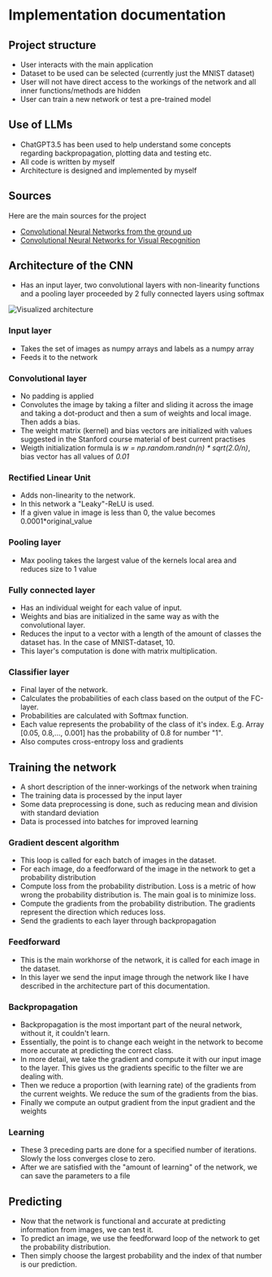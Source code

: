 # Implementation documentation

## Project structure
- User interacts with the main application
- Dataset to be used can be selected (currently just the MNIST dataset)
- User will not have direct access to the workings of the network and all inner functions/methods are hidden
- User can train a new network or test a pre-trained model

## Use of LLMs
- ChatGPT3.5 has been used to help understand some concepts regarding backpropagation, plotting data and testing etc.
- All code is written by myself
- Architecture is designed and implemented by myself

## Sources
Here are the main sources for the project
- [Convolutional Neural Networks from the ground up](https://towardsdatascience.com/convolutional-neural-networks-from-the-ground-up-c67bb41454e1)
- [Convolutional Neural Networks for Visual Recognition](https://cs231n.github.io/)

## Architecture of the CNN
- Has an input layer, two convolutional layers with non-linearity functions and a pooling layer proceeded by 2 fully connected layers using softmax

![Visualized architecture](https://github.com/jooniku/digit_recognition_project/blob/main/Documentation/images/cnn_architecture.png)

### Input layer
- Takes the set of images as numpy arrays and labels as a numpy array
- Feeds it to the network

### Convolutional layer
- No padding is applied
- Convolutes the image by taking a filter and sliding it across the image and taking a dot-product and then a sum of weights and local image. Then adds a bias.
- The weight matrix (kernel) and bias vectors are initialized with values suggested in the Stanford course material of best current practises
- Weigth initialization formula is _w = np.random.randn(n) * sqrt(2.0/n)_, bias vector has all values of _0.01_

### Rectified Linear Unit
- Adds non-linearity to the network.
- In this network a "Leaky"-ReLU is used.
- If a given value in image is less than 0, the value becomes 0.0001*original_value

### Pooling layer
- Max pooling takes the largest value of the kernels local area and reduces size to 1 value

###  Fully connected layer
- Has an individual weight for each value of input.
- Weights and bias are initialized in the same way as with the convolutional layer.
- Reduces the input to a vector with a length of the amount of classes the dataset has. In the case of MNIST-dataset, 10.
- This layer's computation is done with matrix multiplication.

### Classifier layer
- Final layer of the network.
- Calculates the probabilities of each class based on the output of the FC-layer.
- Probabilities are calculated with Softmax function.
- Each value represents the probability of the class of it's index. E.g. Array [0.05, 0.8,..., 0.001] has the probability of 0.8 for number "1".
- Also computes cross-entropy loss and gradients

## Training the network
- A short description of the inner-workings of the network when training
- The training data is processed by the input layer
- Some data preprocessing is done, such as reducing mean and division with standard deviation
- Data is processed into batches for improved learning

### Gradient descent algorithm
- This loop is called for each batch of images in the dataset.
- For each image, do a feedforward of the image in the network to get a probability distribution
- Compute loss from the probability distribution. Loss is a metric of how wrong the probability distribution is. The main goal is to minimize loss.
- Compute the gradients from the probability distribution. The gradients represent the direction which reduces loss.
- Send the gradients to each layer through backpropagation

### Feedforward
- This is the main workhorse of the network, it is called for each image in the dataset.
- In this layer we send the input image through the network like I have described in the architecture part of this documentation.

### Backpropagation
- Backpropagation is the most important part of the neural network, without it, it couldn't learn.
- Essentially, the point is to change each weight in the network to become more accurate at predicting the correct class.
- In more detail, we take the gradient and compute it with our input image to the layer. This gives us the gradients specific to the filter we are dealing with.
- Then we reduce a proportion (with learning rate) of the gradients from the current weights. We reduce the sum of the gradients from the bias.
- Finally we compute an output gradient from the input gradient and the weights

### Learning
- These 3 preceding parts are done for a specified number of iterations. Slowly the loss converges close to zero.
- After we are satisfied with the "amount of learning" of the network, we can save the parameters to a file

## Predicting
- Now that the network is functional and accurate at predicting information from images, we can test it.
- To predict an image, we use the feedforward loop of the network to get the probability distribution.
- Then simply choose the largest probability and the index of that number is our prediction.


